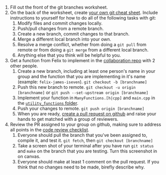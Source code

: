 1. Fill out the front of the git branches worksheet.
2. On the back of the worksheet, create [your own git cheat sheet](../6_version_control_git/git_cheat_sheet.md). Include instructions to yourself for how to do all of the following tasks with git:
    1. Modify files and commit changes locally.
    2. Push/pull changes from a remote branch.
    3. Create a new branch, commit changes to that branch.
    4. Merge a different local branch into your own.
    5. Resolve a merge conflict, whether from doing a `git pull` from remote or from doing a `git merge` from a different local branch.
    6. Anything else that you think will be helpful to you.
3. Get a function from Felix to implement in the [collaboration repo](https://github.com/muzny/csci3010-spring2019-collab/) with 2 other people.
    1. Create a new branch, including at least one person's name in your group and the function that you are implementing in it's name (example: `felix-james-iseven`). `git checkout -b [branchname]`
    2. Push this new branch to remote. `git checkout -u origin [branchname]` or `git push --set-upstream origin [branchname]`
    3. Implement your function in `ManyFunctions.[h|cpp]` and `main.cpp` in the [`utility_functions` folder](https://github.com/muzny/csci3010-spring2019-collab/tree/master/utility_functions).
    4. Push your changes to remote. `git push origin [branchname]`
    5. When you are ready, [create a pull request on github](https://help.github.com/articles/creating-a-pull-request/) and raise your hands to get matched with a group of reviewers.
4. Review the PR assigned to your group on github, making sure to address all points in the [code review checklist](code_review_checklist.md).
    1. Everyone should pull the branch that you've been assigned to, compile it, and test it. `git fetch`, then `git checkout [branchname]`
    2. Take a screen shot of your terminal after you have run `git status` and `make` on the branch that you are testing. Turn this screenshot in on canvas.
    3. Everyone should make at least 1 comment on the pull request. If you think that no changes need to be made, birefly describe why.

